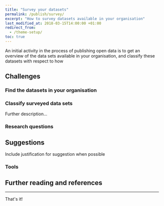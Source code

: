 ```yaml
---
title: "Survey your datasets"
permalink: /publish/survey/
excerpt: "How to survey datasets available in your organisation"
last_modified_at: 2018-03-15T14:00:00 +01:00
redirect_from:
  - /theme-setup/
toc: true
---
```


An initial activity in the process of publishing open data is to get an overview of the data sets available in your organisation, and classify these datasets with respect to how 



## Challenges

### Find the datasets in your organisation

### Classify surveyed data sets

Further description...



### Research questions




## Suggestions


Include justification for suggestion when possible

### Tools


## Further reading and references


---

That's it! 
